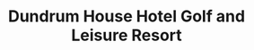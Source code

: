 ---
title: "Dundrum House Hotel Golf and Leisure Resort"
address: "Dundrum, Cashel Co. Tipperary Co. Tipperary"
tel: "(062)71116"
county: "Tipperary"
category: "Hotels"
type: "Content"
lat: "52.51633091"
lng: "-7.888842919"
---